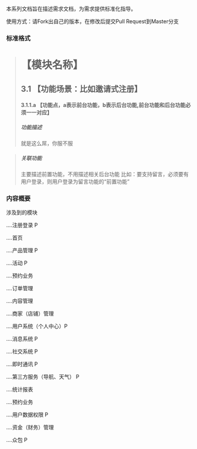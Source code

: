 本系列文档旨在描述需求文档，为需求提供标准化指导。


使用方式：请Fork出自己的版本，在修改后提交Pull Request到Master分支

### 标准格式

># 【模块名称】
>## 3.1 【功能场景：比如邀请式注册】
>#### 3.1.1.a 【功能点，a表示前台功能，b表示后台功能,前台功能和后台功能必须一一对应】
>##### 功能描述
>就是这么屌，你服不服

>##### *关联功能*
>主要描述前置功能，不用描述相关后台功能
>比如：要支持留言，必须要有用户登录，则用户登录为留言功能的“前置功能”


### 内容概要

涉及到的模块

....注册登录 P

....首页

....产品管理 P

....活动 P

....预约业务

....订单管理

....内容管理 

....商家（店铺）管理

....用户系统（个人中心）P

....消息系统 P

....社交系统 P

....即时通讯 P

....第三方服务（导航、天气） P

....统计报表

....预约业务 

....用户数据权限 P

....资金（财务）管理

....众包 P
